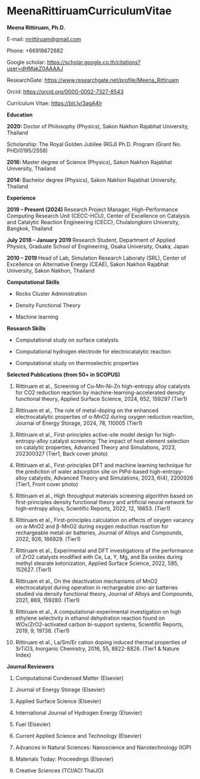 # MeenaRittiruamCurriculumVitae
<b> Meena Rittiruam, Ph.D. </b>

E-mail: mrittiruam@gmail.com

Phone: +66918672682 

Google scholar: https://scholar.google.co.th/citations?user=dHMakZ0AAAAJ  

ResearchGate: https://www.researchgate.net/profile/Meena_Rittiruam 

Orcid: https://orcid.org/0000-0002-7327-8543   

Curriculum Vitae: https://bit.ly/3agA4Ir


<b> Education </b>

<b> 2020: </b> Doctor of Philosophy (Physics), Sakon Nakhon Rajabhat University, Thailand

Scholarship: The Royal Golden Jubilee (RGJ) Ph.D. Program (Grant No. PHD/0195/2558)

<b> 2016: </b> Master degree of Science (Physics), Sakon Nakhon Rajabhat University, Thailand

<b> 2014: </b> Bachelor degree (Physics), Sakon Nakhon Rajabhat University, Thailand


<b> Experience </b>

<b> 2019 – Present (2024) </b> Research Project Manager, High-Performance Computing Research Unit (CECC-HCU), Center of Excellence on Catalysis and Catalytic Reaction Engineering (CECC), Chulalongkorn University, Bangkok, Thailand

<b> July 2018 – January 2019 </b> Research Student, Department of Applied Physics, Graduate School of Engineering, Osaka University, Osaka, Japan 

<b> 2010 – 2019 </b> Head of Lab, Simulation Research Laboraty (SRL), Center of Excellence on Alternative Energy (CEAE), Sakon Nakhon Rajabhat University, Sakon Nakhon, Thailand


<b> Computational Skills </b>

- Rocks Cluster Administration

- Density Functional Theory 

- Machine learning 

<b> Research Skills </b>

- Computational study on surface catalysts

- Computational hydrogen electrode for electrocatalytic reaction

- Computational study on thermoelectric properties


<b> Selected Publications (from 50+ in SCOPUS) </b>

1.	Rittiruam et al., Screening of Cu-Mn-Ni-Zn high-entropy alloy catalysts for CO2 reduction reaction by machine-learning-accelerated density functional theory, Applied Surface Science, 2024, 652, 159297 (Tier1)

2.	Rittiruam et al., The role of metal-doping on the enhanced electrocatalytic properties of α-MnO2 during oxygen reduction reaction, Journal of Energy Storage, 2024, 78, 110005 (Tier1)

3.	Rittiruam et al., First-principles active-site model design for high-entropy-alloy catalyst screening: The impact of host element selection on catalytic properties, Advanced Theory and Simulations, 2023, 202300327 (Tier1, Back cover photo)

4.	Rittiruam et al., First-principles DFT and machine learning technique for the prediction of water adsorption site on PtPd-based high-entropy-alloy catalysts, Advanced Theory and Simulations, 2023, 6(4), 2200926 (Tier1, Front cover photo)

5.	Rittiruam et al., High throughput materials screening algorithm based on first-principles density functional theory and artificial neural network for high-entropy alloys, Scientific Reports, 2022, 12, 16653. (Tier1)

6.	Rittiruam et al., First-principles calculation on effects of oxygen vacancy on α-MnO2 and β-MnO2 during oxygen reduction reaction for rechargeable metal-air batteries, Journal of Alloys and Compounds, 2022, 926, 166929. (Tier1)

7.	Rittiruam et al., Experimental and DFT investigations of the performance of ZrO2 catalysts modified with Ce, La, Y, Mg, and Ba oxides during methyl stearate ketonization, Applied Surface Science, 2022, 585, 152627. (Tier1)

8.	Rittiruam et al., On the deactivation mechanisms of MnO2 electrocatalyst during operation in rechargeable zinc-air batteries studied via density functional theory, Journal of Alloys and Compounds, 2021, 869, 159280. (Tier1)

9.	Rittiruam et al., A computational-experimental investigation on high ethylene selectivity in ethanol dehydration reaction found on WOx/ZrO2-activated carbon bi-support systems, Scientific Reports, 2019, 9, 19738. (Tier1) 

10.	Rittiruam et al., La/Sm/Er cation doping induced thermal properties of SrTiO3, Inorganic Chemistry, 2016, 55, 8822-8826. (Tier1 & Nature Index)


<b> Journal Reviewers </b>
 
1.	Computational Condensed Matter (Elsevier)

2.	Journal of Energy Storage (Elsevier)

3.	Applied Surface Science (Elsevier)

4.	International Journal of Hydrogen Energy (Elsevier)

5.	Fuel (Elsevier)

6.	Current Applied Science and Technology (Elsevier)

7.	Advances in Natural Sciences: Nanoscience and Nanotechnology (IOP)

8.	Materials Today: Proceedings (Elsevier)

9.	Creative Sciences (TCI/ACI ThaiJO)




